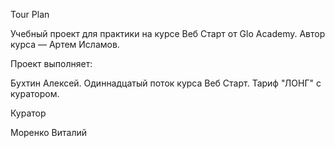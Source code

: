 Tour Plan

Учебный проект для практики на курсе Веб Старт от Glo Academy. Автор курса — Артем Исламов.

Проект выполняет:

Бухтин Алексей. Одиннадцатый поток курса Веб Старт. Тариф "ЛОНГ" с куратором.

Куратор

Моренко Виталий
